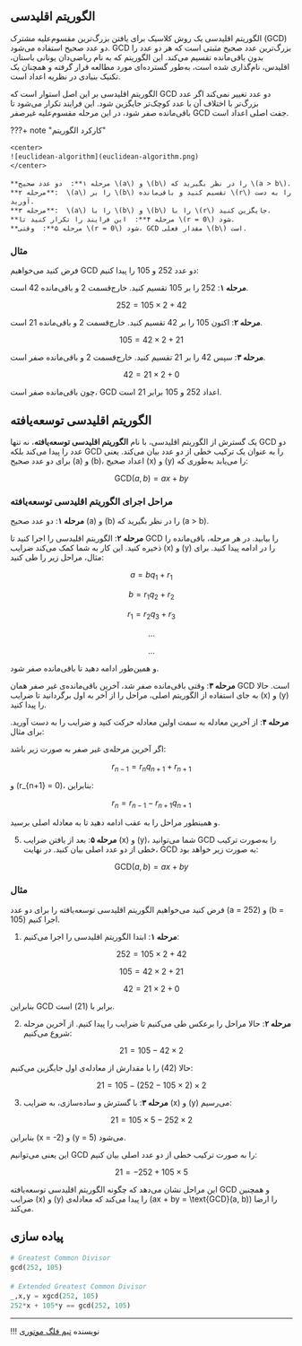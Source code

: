 ## الگوریتم اقلیدسی

الگوریتم اقلیدسی یک روش کلاسیک برای یافتن بزرگ‌ترین مقسوم‌علیه مشترک (GCD) دو عدد صحیح استفاده می‌شود. GCD بزرگ‌ترین عدد صحیح مثبتی است که هر دو عدد را بدون باقی‌مانده تقسیم می‌کند. این الگوریتم که به نام ریاضی‌دان یونانی باستان، اقلیدس، نام‌گذاری شده است، به‌طور گسترده‌ای مورد مطالعه قرار گرفته و همچنان یک تکنیک بنیادی در نظریه اعداد است.

الگوریتم اقلیدسی بر این اصل استوار است که GCD دو عدد تغییر نمی‌کند اگر عدد بزرگ‌تر با اختلاف آن با عدد کوچک‌تر جایگزین شود. این فرایند تکرار می‌شود تا باقی‌مانده صفر شود، در این مرحله مقسوم‌علیه غیرصفر GCD جفت اصلی اعداد است.


???+ note "کارکرد الگوریتم"

    <center> 
    ![euclidean-algorithm](euclidean-algorithm.png)
    </center>

    **مرحله ۱**:  دو عدد صحیح \(a\) و \(b\) را در نظر بگیرید که \(a > b\).  
    **مرحله ۲**:  \(a\) را بر \(b\) تقسیم کنید و باقی‌مانده \(r\) را به دست آورید.  
    **مرحله ۳**:  \(a\) را با \(b\) و \(b\) را با \(r\) جایگزین کنید.  
    **مرحله ۴**:  این فرایند را تکرار کنید تا \(r = 0\) شود.  
    **مرحله ۵**:  وقتی \(r = 0\) شود، GCD مقدار فعلی \(b\) است.

### مثال

فرض کنید می‌خواهیم GCD دو عدد 252 و 105 را پیدا کنیم:

**مرحله ۱**: 252 را بر 105 تقسیم کنید. خارج‌قسمت 2 و باقی‌مانده 42 است.  

$$252 = 105 \times 2 + 42$$

**مرحله ۲**: اکنون 105 را بر 42 تقسیم کنید. خارج‌قسمت 2 و باقی‌مانده 21 است.  

$$105 = 42 \times 2 + 21$$

**مرحله ۳**: سپس 42 را بر 21 تقسیم کنید. خارج‌قسمت 2 و باقی‌مانده صفر است.  

$$42 = 21 \times 2 + 0$$

چون باقی‌مانده صفر است، GCD اعداد 252 و 105 برابر 21 است.

## الگوریتم اقلیدسی توسعه‌یافته

یک گسترش از الگوریتم اقلیدسی، با نام **الگوریتم اقلیدسی توسعه‌یافته**، نه تنها GCD دو عدد را پیدا می‌کند بلکه GCD را به عنوان یک ترکیب خطی از دو عدد بیان می‌کند. یعنی برای دو عدد صحیح \(a\) و \(b\)، اعداد صحیح \(x\) و \(y\) را می‌یابد به‌طوری که:  
 
$$\text{GCD}(a, b) = ax + by$$



### مراحل اجرای الگوریتم اقلیدسی توسعه‌یافته

**مرحله ۱**: دو عدد صحیح \(a\) و \(b\) را در نظر بگیرید که \(a > b\).

**مرحله ۲**: الگوریتم اقلیدسی را اجرا کنید تا GCD را بیابید. در هر مرحله، باقی‌مانده را ذخیره کنید. این کار به شما کمک می‌کند ضرایب \(x\) و \(y\) را در ادامه پیدا کنید. برای مثال، مراحل زیر را طی کنید:

$$a = bq_1 + r_1$$
   
$$b = r_1q_2 + r_2$$
   
$$r_1 = r_2q_3 + r_3$$

$$ ... $$

$$ ... $$

و همین‌طور ادامه دهید تا باقی‌مانده صفر شود.

**مرحله ۳**: وقتی باقی‌مانده صفر شد، آخرین باقی‌مانده‌ی غیر صفر همان GCD است. حالا به جای استفاده از الگوریتم اصلی، مراحل را از آخر به اول برگردانید تا ضرایب \(x\) و \(y\) را پیدا کنید.

**مرحله ۴**: از آخرین معادله به سمت اولین معادله حرکت کنید و ضرایب را به دست آورید. برای مثال:

اگر آخرین مرحله‌ی غیر صفر به صورت زیر باشد:

$$r_{n-1} = r_n q_{n+1} + r_{n+1}$$

و \(r_{n+1} = 0\)، بنابراین:

$$r_{n} = r_{n-1} - r_{n+1}q_{n+1}$$

و همینطور مراحل را به عقب ادامه دهید تا به معادله اصلی برسید.

5. **مرحله ۵**: بعد از یافتن ضرایب \(x\) و \(y\)، شما می‌توانید GCD را به‌صورت ترکیب خطی از دو عدد اصلی بیان کنید. در نهایت، GCD به صورت زیر خواهد بود:

$$\text{GCD}(a,b) = ax + by$$

### مثال

فرض کنید می‌خواهیم الگوریتم اقلیدسی توسعه‌یافته را برای دو عدد \(a = 252\) و \(b = 105\) اجرا کنیم.

1. **مرحله ۱**: ابتدا الگوریتم اقلیدسی را اجرا می‌کنیم:

$$252 = 105 \times 2 + 42$$
   
$$105 = 42 \times 2 + 21$$
   
$$42 = 21 \times 2 + 0$$

بنابراین GCD برابر با \(21\) است.

2. **مرحله ۲**: حالا مراحل را برعکس طی می‌کنیم تا ضرایب را پیدا کنیم. از آخرین مرحله شروع می‌کنیم:

$$21 = 105 - 42 \times 2$$

حالا \(42\) را با مقدارش از معادله‌ی اول جایگزین می‌کنیم:

$$21 = 105 - (252 - 105 \times 2) \times 2$$

3. **مرحله ۳**: با گسترش و ساده‌سازی، به ضرایب \(x\) و \(y\) می‌رسیم:

$$21 = 105 \times 5 - 252 \times 2$$

   
بنابراین \(x = -2\) و \(y = 5\) می‌شود.

این یعنی می‌توانیم GCD را به صورت ترکیب خطی از دو عدد اصلی بیان کنیم:

$$21 = -252 + 105 \times 5$$

این مراحل نشان می‌دهد که چگونه الگوریتم اقلیدسی توسعه‌یافته GCD و همچنین ضرایب \(x\) و \(y\) را پیدا می‌کند که معادله‌ی \(ax + by = \text{GCD}(a, b)\) را ارضا می‌کند.

## پیاده سازی

```py linenums="1" title="example.sage"
# Greatest Common Divisor
gcd(252, 105)

# Extended Greatest Common Divisor
_,x,y = xgcd(252, 105)
252*x + 105*y == gcd(252, 105)
```


--- 

!!! نویسنده
    [تیم فلگ موتوری](https://github.com/flagmotori)

